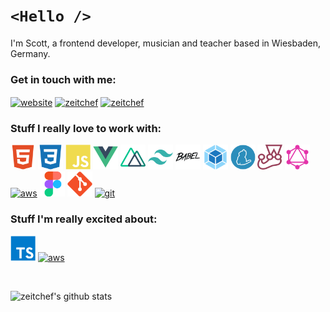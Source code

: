 # `<Hello />`

I'm Scott, a frontend developer, musician and teacher based in Wiesbaden, Germany.

### Get in touch with me:

[<img align="center" src="https://systemuicons.com/images/icons/chain.svg" alt="website" height="30" width="40" />][website]
[<img align="center" src="https://cdn.jsdelivr.net/npm/simple-icons@3.0.1/icons/twitter.svg" alt="zeitchef" height="30" width="40" />][twitter]
[<img align="center" src="https://cdn.jsdelivr.net/npm/simple-icons@3.0.1/icons/linkedin.svg" alt="zeitchef" height="30" width="40" />][linkedin]

### Stuff I really love to work with:

[<img src="https://github.com/devicons/devicon/blob/master/icons/html5/html5-plain.svg" alt="html5" width="40" height="40" />][html]
[<img src="https://github.com/devicons/devicon/blob/master/icons/css3/css3-plain.svg" alt="html5" width="40" height="40" />][css]
[<img src="https://github.com/devicons/devicon/blob/master/icons/javascript/javascript-plain.svg" alt="javascript" width="40" height="40" />][javascript]
[<img src="https://github.com/devicons/devicon/blob/master/icons/vuejs/vuejs-original.svg" alt="vuejs" width="40" height="40" />][vue]
[<img src="https://github.com/devicons/devicon/blob/master/icons/nuxtjs/nuxtjs-original.svg" alt="nuxtjs" width="40" height="40" />][nuxt]
[<img src="https://github.com/devicons/devicon/blob/master/icons/tailwindcss/tailwindcss-plain.svg" alt="tailwind" width="40" height="40" />][tailwind]
[<img src="https://github.com/devicons/devicon/blob/master/icons/babel/babel-plain.svg" alt="babel" width="40" height="40" />][babel]
[<img src="https://github.com/devicons/devicon/blob/master/icons/webpack/webpack-original.svg" alt="webpack" width="40" height="40" />][webpack]
[<img src="https://github.com/devicons/devicon/blob/master/icons/yarn/yarn-original.svg" alt="webpack" width="40" height="40" />][yarn]
[<img src="https://github.com/devicons/devicon/blob/master/icons/jest/jest-plain.svg" alt="webpack" width="40" height="40" />][jest]
[<img src="https://github.com/devicons/devicon/blob/master/icons/graphql/graphql-plain.svg" alt="webpack" width="40" height="40" />][graphql]
[<img src="https://github.com/simple-icons/simple-icons/blob/develop/icons/amazonaws.svg" alt="aws" width="40" height="40" />][aws]
[<img src="https://github.com/devicons/devicon/blob/master/icons/figma/figma-original.svg" alt="figma" width="40" height="40" />][figma]
[<img src="https://github.com/devicons/devicon/blob/master/icons/git/git-original.svg" alt="git" width="40" height="40" />][git]
[<img src="https://upload.wikimedia.org/wikipedia/commons/3/3a/Neovim-mark.svg" alt="git" width="40" height="40" />][neovim]

### Stuff I'm really excited about:

[<img src="https://github.com/devicons/devicon/blob/master/icons/typescript/typescript-plain.svg" alt="javascript" width="40" height="40" />][javascript]
[<img src="https://github.com/vitejs/vite/blob/main/docs/public/logo.svg" alt="aws" width="40" height="40" />][vite]

<br />

![zeitchef's github stats](https://github-readme-stats.vercel.app/api?username=zeitchef&show_icons=true&count_private=true&theme=vue)

[website]: https://scottvoyles.com
[twitter]: https://twitter.com/zeitchef
[linkedin]: https://www.linkedin.com/in/zeitchef/
[11ty]: https://www.11ty.dev/
[babel]: https://babeljs.io/
[javascript]: https://developer.mozilla.org/en-US/docs/Web/JavaScript
[html]: https://www.w3.org/html/
[css]: https://developer.mozilla.org/en-US/docs/Web/CSS
[vue]: https://vuejs.org
[nuxt]: https://nuxtjs.org/
[tailwind]: https://tailwindcss.com/
[webpack]: https://webpack.js.org
[git]: https://git-scm.com/
[figma]: https://www.figma.com/
[jest]: https://jestjs.io/
[aws]: https://aws.amazon.com/
[neovim]: https://neovim.io/
[yarn]: https://yarnpkg.com/
[graphql]: https://graphql.org/
[vite]: https://vitejs.dev/
